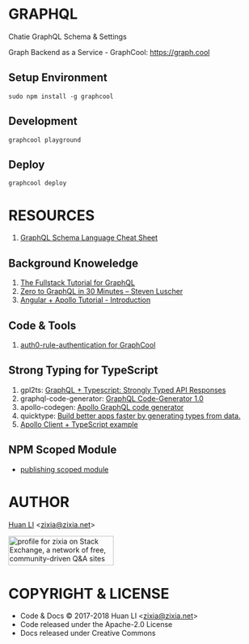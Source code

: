 # GRAPHQL
Chatie GraphQL Schema &amp; Settings

Graph Backend as a Service - GraphCool: https://graph.cool

## Setup Environment

```shell
sudo npm install -g graphcool
```

## Development

```shell
graphcool playground
```

## Deploy

```shell
graphcool deploy
```

# RESOURCES

1. [GraphQL Schema Language Cheat Sheet](https://github.com/sogko/graphql-schema-language-cheat-sheet)

## Background Knoweledge

1. [The Fullstack Tutorial for GraphQL](https://www.howtographql.com)
1. [Zero to GraphQL in 30 Minutes – Steven Luscher](https://www.youtube.com/watch?v=UBGzsb2UkeY)
1. [Angular + Apollo Tutorial - Introduction](https://www.howtographql.com/angular-apollo/0-introduction/)

## Code & Tools

1. [auth0-rule-authentication for GraphCool](https://github.com/kbrandwijk/functions/tree/a55a744adf2b3d10094d0d4fe0d4b3469fd1b370/authentication/auth0-rule-authentication)

## Strong Typing for TypeScript

1. gpl2ts: [GraphQL + Typescript: Strongly Typed API Responses](https://medium.com/@brettjurgens/graphql-typescript-strongly-typed-api-responses-f8aea1e81b93)
1. graphql-code-generator: [GraphQL Code-Generator 1.0](https://medium.com/@dotansimha/graphql-code-generator-a34e3785e6fb)
1. apollo-codegen: [Apollo GraphQL code generator](https://github.com/apollographql/apollo-codegen)
1. quicktype: [Build better apps faster by generating types from data.](https://quicktype.io)
1. [Apollo Client + TypeScript example](https://medium.com/@borekb/apollo-client-typescript-example-99febdaa18fa)

## NPM Scoped Module

* [publishing scoped module](https://github.com/npm/npm/issues/12194#issuecomment-279226735)

# AUTHOR

[Huan LI](http://linkedin.com/in/zixia) \<zixia@zixia.net\>

<a href="https://stackexchange.com/users/265499">
  <img src="https://stackexchange.com/users/flair/265499.png" width="208" height="58" alt="profile for zixia on Stack Exchange, a network of free, community-driven Q&amp;A sites" title="profile for zixia on Stack Exchange, a network of free, community-driven Q&amp;A sites">
</a>

# COPYRIGHT & LICENSE

* Code & Docs © 2017-2018 Huan LI \<zixia@zixia.net\>
* Code released under the Apache-2.0 License
* Docs released under Creative Commons
